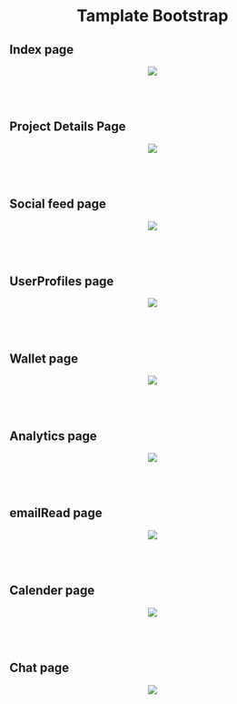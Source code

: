 <h1 align="center"> Tamplate Bootstrap</h1>

<h2>Index page</h4>
<p align="center" >   
  <img src="https://github.com/fazeelkhalid/Free-Responsive-Web-UI-Kit---Dashboard-Template-bootstrap/blob/main/Theme1/Demo/Images/Index.png" />  
</p>

<br>
<br>
<h2>Project Details Page</h4>
<p align="center" >   
  <img src="https://github.com/fazeelkhalid/Free-Responsive-Web-UI-Kit---Dashboard-Template-bootstrap/blob/main/Theme1/Demo/Images/ProjectDetails.png" />  
</p>

<br>
<br>
<h2>Social feed page</h4>
<p align="center" >   
  <img src="https://github.com/fazeelkhalid/Free-Responsive-Web-UI-Kit---Dashboard-Template-bootstrap/blob/main/Theme1/Demo/Images/Screenshot%20(106).png" />  
</p>

<br>
<br>
<h2>UserProfiles page</h4>
<p align="center" >   
  <img src="https://github.com/fazeelkhalid/Free-Responsive-Web-UI-Kit---Dashboard-Template-bootstrap/blob/main/Theme1/Demo/Images/UserProfiles.png" />  
</p>

<br>
<br>
<h2>Wallet page</h4>
<p align="center" >   
  <img src="https://github.com/fazeelkhalid/Free-Responsive-Web-UI-Kit---Dashboard-Template-bootstrap/blob/main/Theme1/Demo/Images/Wallet.png" />  
</p>

<br>
<br>
<h2>Analytics page</h4>
<p align="center" >   
  <img src="https://github.com/fazeelkhalid/Free-Responsive-Web-UI-Kit---Dashboard-Template-bootstrap/blob/main/Theme1/Demo/Images/analytics.png" />  
</p>

<br>
<br>
<h2>emailRead page</h4>
<p align="center" >   
  <img src="https://github.com/fazeelkhalid/Free-Responsive-Web-UI-Kit---Dashboard-Template-bootstrap/blob/main/Theme1/Demo/Images/email_read.png" />  
</p>

<br>
<br>
<h2>Calender page</h4>
<p align="center" >   
  <img src="https://github.com/fazeelkhalid/Free-Responsive-Web-UI-Kit---Dashboard-Template-bootstrap/blob/main/Theme1/Demo/Images/Calender.png" />  
</p>

<br>
<br>
<h2>Chat page</h4>
<p align="center" >   
  <img src="https://github.com/fazeelkhalid/Free-Responsive-Web-UI-Kit---Dashboard-Template-bootstrap/blob/main/Theme1/Demo/Images/Chat.png" />  
</p>
<p>
